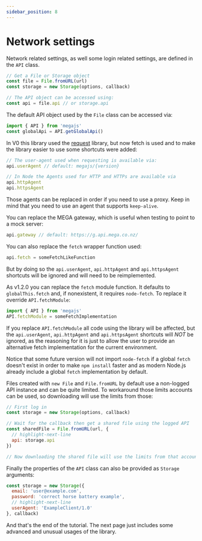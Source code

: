 ```yaml
---
sidebar_position: 8
---
```


# Network settings

Network related settings, as well some login related settings, are defined in the `API` class.

```js
// Get a File or Storage object
const file = File.fromURL(url)
const storage = new Storage(options, callback)

// The API object can be accessed using:
const api = file.api // or storage.api
```

The default API object used by the `File` class can be accessed via:

```js node2deno-v1
import { API } from 'megajs'
const globalApi = API.getGlobalApi()
```

In V0 this library used the [request](https://www.npmjs.com/package/request) library, but now fetch is used and to make the library easier to use some shortcuts were added:

```js
// The user-agent used when requesting is available via:
api.userAgent // default: megajs/{version}

// In Node the Agents used for HTTP and HTTPs are available via
api.httpAgent
api.httpsAgent
```

Those agents can be replaced in order if you need to use a proxy. Keep in mind that you need to use an agent that supports `keep-alive`.

You can replace the MEGA gateway, which is useful when testing to point to a mock server:

```js
api.gateway // default: https://g.api.mega.co.nz/
```

You can also replace the `fetch` wrapper function used:

```js
api.fetch = someFetchLikeFunction
```

But by doing so the `api.userAgent`, `api.httpAgent` and `api.httpsAgent` shortcuts will be ignored and will need to be reimplemented.

As v1.2.0 you can replace the `fetch` module function. It defaults to `globalThis.fetch` and, if nonexistent, it requires `node-fetch`. To replace it override `API.fetchModule`:

```js node2deno-v1
import { API } from 'megajs'
API.fetchModule = someFetchImplementation
```

If you replace `API.fetchModule` all code using the library will be affected, but the `api.userAgent`, `api.httpAgent` and `api.httpsAgent` shortcuts will *NOT* be ignored, as the reasoning for it is just to allow the user to provide an alternative fetch implementation for the current environment.

Notice that some future version will not import `node-fetch` if a global `fetch` doesn't exist in order to make `npm install` faster and as modern Node.js already include a global `fetch` implementation by default.

Files created with `new File` and `File.fromURL` by default use a non-logged API instance and can be quite limited. To workaround those limits accounts can be used, so downloading will use the limits from those:

```js
// First log in
const storage = new Storage(options, callback)

// Wait for the callback then get a shared file using the logged API
const sharedFile = File.fromURL(url, {
  // highlight-next-line
  api: storage.api
})

// Now downloading the shared file will use the limits from that account
```

Finally the properties of the `API` class can also be provided as `Storage` arguments:

```js
const storage = new Storage({
  email: 'user@example.com',
  password: 'correct horse battery example',
  // highlight-next-line
  userAgent: 'ExampleClient/1.0'
}, callback)
```

And that's the end of the tutorial. The next page just includes some advanced and unusual usages of the library.
